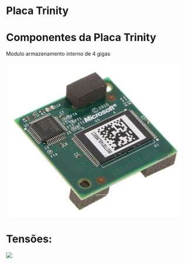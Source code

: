 # Placa Trinity

# Componentes da Placa Trinity

Modulo armazenamento interno de 4 gigas

<img src=".assets/modulo4g.JPG">


# Tensões:

<img src=".assets/tensõesTrinity.jpg">
